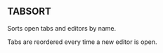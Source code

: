 ## TABSORT
Sorts open tabs and editors by name.

Tabs are reordered every time a new editor is open.